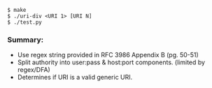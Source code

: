 ```
$ make
$ ./uri-div <URI 1> [URI N]
$ ./test.py
```

### Summary:

- Use regex string provided in RFC 3986 Appendix B (pg. 50-51)
- Split authority into user:pass & host:port components. (limited by regex/DFA)
- Determines if URI is a valid generic URI.
